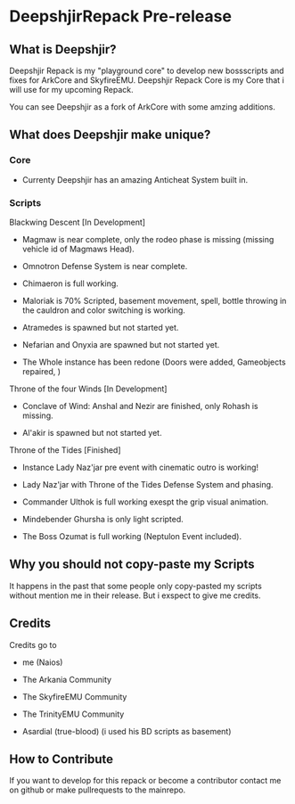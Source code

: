 DeepshjirRepack Pre-release
===========================

What is Deepshjir?
------------------

Deepshjir Repack is my "playground core" to develop new bossscripts and fixes for ArkCore and SkyfireEMU.
Deepshjir Repack Core is my Core that i will use for my upcoming Repack.

You can see Deepshjir as a fork of ArkCore with some amzing additions.

What does Deepshjir make unique?
--------------------------------

### Core

* Currenty Deepshjir has an amazing  Anticheat System built in.

### Scripts

Blackwing Descent [In Development]

* Magmaw is near complete, only the rodeo phase is missing (missing vehicle id of Magmaws Head).

* Omnotron Defense System is near complete.

* Chimaeron is full working.

* Maloriak is 70% Scripted, basement movement, spell, bottle throwing in the cauldron and color switching is working.

* Atramedes is spawned but not started yet.

* Nefarian and Onyxia are spawned but not started yet.

* The Whole instance has been redone (Doors were added, Gameobjects repaired, )


Throne of the four Winds [In Development]

* Conclave of Wind: Anshal and Nezir are finished, only Rohash is missing.

* Al'akir is spawned but not started yet.


Throne of the Tides [Finished]

* Instance Lady Naz'jar pre event with cinematic outro is working!

* Lady Naz'jar with Throne of the Tides Defense System and phasing.
 
* Commander Ulthok is full working exespt the grip visual animation.

* Mindebender Ghursha is only light scripted.

* The Boss Ozumat is full working (Neptulon Event included).


Why you should not copy-paste my Scripts
----------------------------------------
It happens in the past that some people only copy-pasted my scripts without mention me in their release.
But i exspect to give me credits.


Credits
-------
Credits go to

* me (Naios)

* The Arkania Community

* The SkyfireEMU Community

* The TrinityEMU Community

* Asardial (true-blood) (i used his BD scripts as basement)

How to Contribute
-----------------

If you want to develop for this repack or become a contributor contact me on github or make pullrequests to the mainrepo.

